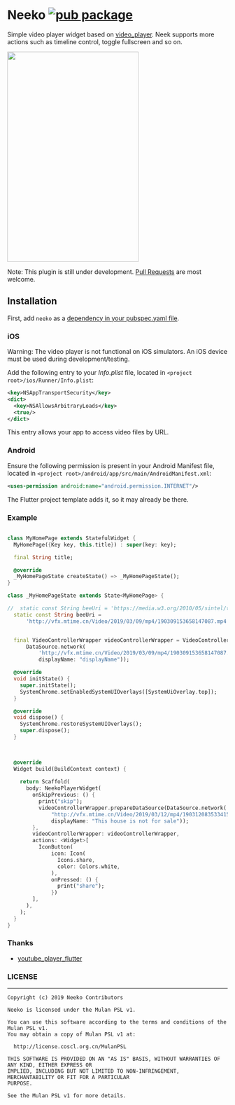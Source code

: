 # Neeko [![pub package](https://img.shields.io/pub/v/neeko.svg)](https://pub.dartlang.org/packages/neeko)


Simple video player widget based on [video_player](https://pub.dev/packages/video_player). Neek supports more actions such as timeline control, toggle fullscreen  and so on.

<img src="./screenshot/screenshot.gif" width="300" height="480">

Note: This plugin is still under development. [Pull Requests](https://github.com/OpenFlutter/neeko/pulls) are most welcome.


## Installation

First, add `neeko` as a [dependency in your pubspec.yaml file](https://flutter.io/using-packages/).

### iOS

Warning: The video player is not functional on iOS simulators. An iOS device must be used during development/testing.

Add the following entry to your _Info.plist_ file, located in `<project root>/ios/Runner/Info.plist`:

```xml
<key>NSAppTransportSecurity</key>
<dict>
  <key>NSAllowsArbitraryLoads</key>
  <true/>
</dict>
```

This entry allows your app to access video files by URL.

### Android

Ensure the following permission is present in your Android Manifest file, located in `<project root>/android/app/src/main/AndroidManifest.xml`:

```xml
<uses-permission android:name="android.permission.INTERNET"/>
```

The Flutter project template adds it, so it may already be there.


### Example

```dart

class MyHomePage extends StatefulWidget {
  MyHomePage({Key key, this.title}) : super(key: key);

  final String title;

  @override
  _MyHomePageState createState() => _MyHomePageState();
}

class _MyHomePageState extends State<MyHomePage> {

//  static const String beeUri = 'https://media.w3.org/2010/05/sintel/trailer.mp4';
  static const String beeUri =
      'http://vfx.mtime.cn/Video/2019/03/09/mp4/190309153658147087.mp4';


  final VideoControllerWrapper videoControllerWrapper = VideoControllerWrapper(
      DataSource.network(
          'http://vfx.mtime.cn/Video/2019/03/09/mp4/190309153658147087.mp4',
          displayName: "displayName"));

  @override
  void initState() {
    super.initState();
    SystemChrome.setEnabledSystemUIOverlays([SystemUiOverlay.top]);
  }

  @override
  void dispose() {
    SystemChrome.restoreSystemUIOverlays();
    super.dispose();
  }

  

  @override
  Widget build(BuildContext context) {
  
    return Scaffold(
      body: NeekoPlayerWidget(
        onSkipPrevious: () {
          print("skip");
          videoControllerWrapper.prepareDataSource(DataSource.network(
              "http://vfx.mtime.cn/Video/2019/03/12/mp4/190312083533415853.mp4",
              displayName: "This house is not for sale"));
        },
        videoControllerWrapper: videoControllerWrapper,
        actions: <Widget>[
          IconButton(
              icon: Icon(
                Icons.share,
                color: Colors.white,
              ),
              onPressed: () {
                print("share");
              })
        ],
      ),
    );
  }
}


```

### Thanks

- [youtube_player_flutter](https://pub.dev/packages/youtube_player_flutter)


### LICENSE
-------

    Copyright (c) 2019 Neeko Contributors
    
    Neeko is licensed under the Mulan PSL v1.
    
    You can use this software according to the terms and conditions of the Mulan PSL v1.
    You may obtain a copy of Mulan PSL v1 at:
    
      http://license.coscl.org.cn/MulanPSL
      
    THIS SOFTWARE IS PROVIDED ON AN "AS IS" BASIS, WITHOUT WARRANTIES OF ANY KIND, EITHER EXPRESS OR
    IMPLIED, INCLUDING BUT NOT LIMITED TO NON-INFRINGEMENT, MERCHANTABILITY OR FIT FOR A PARTICULAR
    PURPOSE.
   
    See the Mulan PSL v1 for more details.
